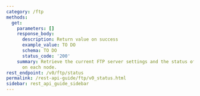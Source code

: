 ```yaml
---
category: /ftp
methods:
  get:
    parameters: []
    response_body:
      description: Return value on success
      example_value: TO DO
      schema: TO DO
      status_code: '200'
    summary: Retrieve the current FTP server settings and the status of the server
      on each node.
rest_endpoint: /v0/ftp/status
permalink: /rest-api-guide/ftp/v0_status.html
sidebar: rest_api_guide_sidebar
---
```

